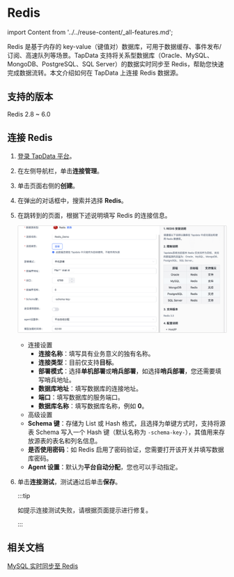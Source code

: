 # Redis
import Content from '../../reuse-content/_all-features.md';

<Content />

Redis 是基于内存的 key-value（键值对）数据库，可用于数据缓存、事件发布/订阅、高速队列等场景。TapData 支持将关系型数据库（Oracle、MySQL、MongoDB、PostgreSQL、SQL Server）的数据实时同步至 Redis，帮助您快速完成数据流转。本文介绍如何在 TapData 上连接 Redis 数据源。

## 支持的版本

Redis 2.8 ~ 6.0

## 连接 Redis

1. [登录 TapData 平台](../../user-guide/log-in.md)。

2. 在左侧导航栏，单击**连接管理**。

3. 单击页面右侧的**创建**。

4. 在弹出的对话框中，搜索并选择 **Redis**。

5. 在跳转到的页面，根据下述说明填写 Redis 的连接信息。

   ![连接 Redis](../../images/connect_redis.png)

   * 连接设置
     * **连接名称**：填写具有业务意义的独有名称。
     * **连接类型**：目前仅支持**目标**。
     * **部署模式**：选择**单机部署**或**哨兵部署**，如选择**哨兵部署**，您还需要填写哨兵地址。
     * **数据库地址**：填写数据库的连接地址。
     * **端口**：填写数据库的服务端口。
     * **数据库名称**：填写数据库名称，例如 **0**。
   * 高级设置
   * **Schema 键**：存储为 List 或 Hash 格式，且选择为单键方式时，支持将源表 Schema 写入一个 Hash 键（默认名称为 `-schema-key-`），其值用来存放源表的表名和列名信息。
   * **是否使用密码**：如 Redis 启用了密码验证，您需要打开该开关并填写数据库密码。
   * **Agent 设置**：默认为**平台自动分配**，您也可以手动指定。

6. 单击**连接测试**，测试通过后单击**保存**。

   :::tip

   如提示连接测试失败，请根据页面提示进行修复。

   :::

## 相关文档
[MySQL 实时同步至 Redis](../../case-practices/pipeline-tutorial/mysql-to-redis.md)